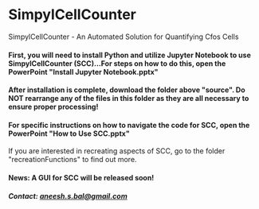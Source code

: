 # SimpylCellCounter
SimpylCellCounter - An Automated Solution for Quantifying Cfos Cells

#### First, you will need to install Python and utilize Jupyter Notebook to use SimpylCellCounter (SCC)...For steps on how to do this, open the PowerPoint "Install Jupyter Notebook.pptx"

#### After installation is complete, download the folder above "source". Do NOT rearrange any of the files in this folder as they are all necessary to ensure proper processing!

#### For specific instructions on how to navigate the code for SCC, open the PowerPoint "How to Use SCC.pptx"

If you are interested in recreating aspects of SCC, go to the folder "recreationFunctions" to find out more.


#### News: A GUI for SCC will be released soon!

##### Contact: aneesh.s.bal@gmail.com
